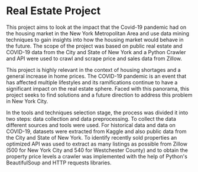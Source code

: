 # Real Estate Project
This project aims to look at the impact that the Covid-19 pandemic had on the housing market in the New York Metropolitan Area and use data mining techniques to gain insights into how the housing market would behave in the future. The scope of the project was based on public real estate and COVID-19 data from the City and State of New York and a Python Crawler and API were used to crawl and scrape price and sales data from Zillow. 

This project is highly relevant in the context of housing shortages and a general increase in home prices. The COVID-19 pandemic is an event that has affected multiple lifestyles and its ramifications continue to have a significant impact on the real estate sphere. Faced with this panorama, this project seeks to find solutions and a future direction to address this problem in New York City.

In the tools and techniques selection stage, the process was divided it into two steps: data collection and data preprocessing. To collect the data different sources and tools were used. For historical data and data on COVID-19, datasets were extracted from Kaggle and also public data from the City and State of New York. To identify recently sold properties an optimized API was used to extract as many listings as possible from Zillow (500 for New York City and 540 for Westchester County) and to obtain the property price levels a crawler was implemented with the help of Python's BeautifulSoup and HTTP requests libraries.
